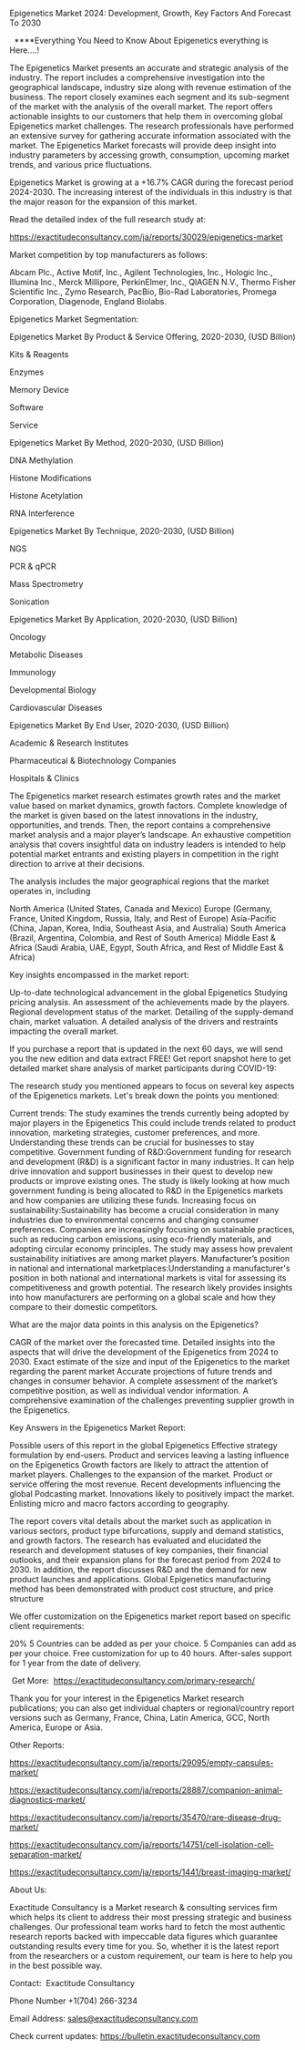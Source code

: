 Epigenetics Market 2024: Development, Growth, Key Factors And Forecast To 2030

  ****Everything You Need to Know About Epigenetics everything is Here....!

The Epigenetics Market presents an accurate and strategic analysis of the industry. The report includes a comprehensive investigation into the geographical landscape, industry size along with revenue estimation of the business. The report closely examines each segment and its sub-segment of the market with the analysis of the overall market. The report offers actionable insights to our customers that help them in overcoming global Epigenetics market challenges. The research professionals have performed an extensive survey for gathering accurate information associated with the market. The Epigenetics Market forecasts will provide deep insight into industry parameters by accessing growth, consumption, upcoming market trends, and various price fluctuations.

Epigenetics Market is growing at a +16.7% CAGR during the forecast period 2024-2030. The increasing interest of the individuals in this industry is that the major reason for the expansion of this market.

Read the detailed index of the full research study at:

https://exactitudeconsultancy.com/ja/reports/30029/epigenetics-market

Market competition by top manufacturers as follows:

Abcam Plc., Active Motif, Inc., Agilent Technologies, Inc., Hologic Inc., Illumina Inc., Merck Millipore, PerkinElmer, Inc., QIAGEN N.V., Thermo Fisher Scientific Inc., Zymo Research, PacBio, Bio-Rad Laboratories, Promega Corporation, Diagenode, England Biolabs.

Epigenetics Market Segmentation:

Epigenetics Market By Product & Service Offering, 2020-2030, (USD Billion)

Kits & Reagents

Enzymes

Memory Device

Software

Service

Epigenetics Market By Method, 2020-2030, (USD Billion)

DNA Methylation

Histone Modifications

Histone Acetylation

RNA Interference

Epigenetics Market By Technique, 2020-2030, (USD Billion)

NGS

PCR & qPCR

Mass Spectrometry

Sonication

Epigenetics Market By Application, 2020-2030, (USD Billion)

Oncology

Metabolic Diseases

Immunology

Developmental Biology

Cardiovascular Diseases

Epigenetics Market By End User, 2020-2030, (USD Billion)

Academic & Research Institutes

Pharmaceutical & Biotechnology Companies

Hospitals & Clinics

The Epigenetics market research estimates growth rates and the market value based on market dynamics, growth factors. Complete knowledge of the market is given based on the latest innovations in the industry, opportunities, and trends. Then, the report contains a comprehensive market analysis and a major player’s landscape. An exhaustive competition analysis that covers insightful data on industry leaders is intended to help potential market entrants and existing players in competition in the right direction to arrive at their decisions.

The analysis includes the major geographical regions that the market operates in, including

North America (United States, Canada and Mexico)
Europe (Germany, France, United Kingdom, Russia, Italy, and Rest of Europe)
Asia-Pacific (China, Japan, Korea, India, Southeast Asia, and Australia)
South America (Brazil, Argentina, Colombia, and Rest of South America)
Middle East & Africa (Saudi Arabia, UAE, Egypt, South Africa, and Rest of Middle East & Africa)

Key insights encompassed in the market report:

Up-to-date technological advancement in the global Epigenetics
Studying pricing analysis.
An assessment of the achievements made by the players.
Regional development status of the market.
Detailing of the supply-demand chain, market valuation.
A detailed analysis of the drivers and restraints impacting the overall market.

If you purchase a report that is updated in the next 60 days, we will send you the new edition and data extract FREE! Get report snapshot here to get detailed market share analysis of market participants during COVID-19:

The research study you mentioned appears to focus on several key aspects of the Epigenetics markets. Let's break down the points you mentioned:

Current trends: The study examines the trends currently being adopted by major players in the Epigenetics This could include trends related to product innovation, marketing strategies, customer preferences, and more. Understanding these trends can be crucial for businesses to stay competitive.
Government funding of R&D:Government funding for research and development (R&D) is a significant factor in many industries. It can help drive innovation and support businesses in their quest to develop new products or improve existing ones. The study is likely looking at how much government funding is being allocated to R&D in the Epigenetics markets and how companies are utilizing these funds.
Increasing focus on sustainability:Sustainability has become a crucial consideration in many industries due to environmental concerns and changing consumer preferences. Companies are increasingly focusing on sustainable practices, such as reducing carbon emissions, using eco-friendly materials, and adopting circular economy principles. The study may assess how prevalent sustainability initiatives are among market players.
Manufacturer’s position in national and international marketplaces:Understanding a manufacturer's position in both national and international markets is vital for assessing its competitiveness and growth potential. The research likely provides insights into how manufacturers are performing on a global scale and how they compare to their domestic competitors.

What are the major data points in this analysis on the Epigenetics?

CAGR of the market over the forecasted time.
Detailed insights into the aspects that will drive the development of the Epigenetics from 2024 to 2030.
Exact estimate of the size and input of the Epigenetics to the market regarding the parent market
Accurate projections of future trends and changes in consumer behavior. A complete assessment of the market’s competitive position, as well as individual vendor information.
A comprehensive examination of the challenges preventing supplier growth in the Epigenetics.

Key Answers in the Epigenetics Market Report:

Possible users of this report in the global Epigenetics
Effective strategy formulation by end-users.
Product and services leaving a lasting influence on the Epigenetics
Growth factors are likely to attract the attention of market players.
Challenges to the expansion of the market.
Product or service offering the most revenue.
Recent developments influencing the global Podcasting market.
Innovations likely to positively impact the market.
Enlisting micro and macro factors according to geography.

The report covers vital details about the market such as application in various sectors, product type bifurcations, supply and demand statistics, and growth factors. The research has evaluated and elucidated the research and development statuses of key companies, their financial outlooks, and their expansion plans for the forecast period from 2024 to 2030. In addition, the report discusses R&D and the demand for new product launches and applications. Global Epigenetics manufacturing method has been demonstrated with product cost structure, and price structure

We offer customization on the Epigenetics market report based on specific client requirements:

20%
5 Countries can be added as per your choice.
5 Companies can add as per your choice.
Free customization for up to 40 hours.
After-sales support for 1 year from the date of delivery.

 Get More:  https://exactitudeconsultancy.com/primary-research/

Thank you for your interest in the Epigenetics Market research publications; you can also get individual chapters or regional/country report versions such as Germany, France, China, Latin America, GCC, North America, Europe or Asia.

Other Reports:

https://exactitudeconsultancy.com/ja/reports/29095/empty-capsules-market/

https://exactitudeconsultancy.com/ja/reports/28887/companion-animal-diagnostics-market/

https://exactitudeconsultancy.com/ja/reports/35470/rare-disease-drug-market/

https://exactitudeconsultancy.com/ja/reports/14751/cell-isolation-cell-separation-market/

https://exactitudeconsultancy.com/ja/reports/1441/breast-imaging-market/

About Us:

Exactitude Consultancy is a Market research & consulting services firm which helps its client to address their most pressing strategic and business challenges. Our professional team works hard to fetch the most authentic research reports backed with impeccable data figures which guarantee outstanding results every time for you. So, whether it is the latest report from the researchers or a custom requirement, our team is here to help you in the best possible way.

Contact:  Exactitude Consultancy

Phone Number +1(704) 266-3234

Email Address: sales@exactitudeconsultancy.com

Check current updates: https://bulletin.exactitudeconsultancy.com
